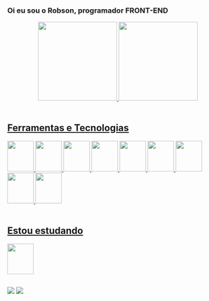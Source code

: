 ### Oi eu sou o Robson, programador FRONT-END

<div align="center">
  <a href="https://github.com/Robson077">
  <img height="180em" src="https://github-readme-stats.vercel.app/api?username=Robson077&show_icons=true&theme=dracula&include_all_commits=true&count_private=true"/>
  <img height="180em" src="https://github-readme-stats.vercel.app/api/top-langs/?username=Robson077&layout=compact&langs_count=7&theme=dracula"/>
</div>
  
<div style="display: inline_block"><br>
  <h2>Ferramentas e Tecnologias</h2>
  <img src="https://cdn.jsdelivr.net/gh/devicons/devicon/icons/html5/html5-original.svg" height="70px" width="60px"/>
  <img src="https://cdn.jsdelivr.net/gh/devicons/devicon/icons/css3/css3-original.svg" height="70px" width="60px"/>
  <img src="https://cdn.jsdelivr.net/gh/devicons/devicon/icons/javascript/javascript-original.svg" height="70px" width="60px"/>
  <img src="https://cdn.jsdelivr.net/gh/devicons/devicon/icons/sass/sass-original.svg" height="70px" width="60px"/>
  <img src="https://cdn.jsdelivr.net/gh/devicons/devicon/icons/bootstrap/bootstrap-original.svg" height="70px" width="60px"/>
  <img src="https://cdn.jsdelivr.net/gh/devicons/devicon/icons/figma/figma-original.svg" height="70px" width="60px"/>
  <img src="https://cdn.jsdelivr.net/gh/devicons/devicon/icons/git/git-original.svg" height="70px" width="60px"/>
  <img src="https://cdn.jsdelivr.net/gh/devicons/devicon/icons/vscode/vscode-original.svg" height="70px" width="60px"/>
  <img src="https://cdn.jsdelivr.net/gh/devicons/devicon/icons/npm/npm-original-wordmark.svg" height="70px" width="60px"/>
</div>

<div style="display: inline_block"><br>
  <h2>Estou estudando</h2>
  <img src="https://cdn.jsdelivr.net/gh/devicons/devicon/icons/react/react-original.svg" height="70px" width="60px"/>
</div>
  
##
  
<div>
  <a href="https://instagram.com/robsontud" target="_blank"><img src="https://img.shields.io/badge/-Instagram-%23E4405F?style=for-the-badge&logo=instagram&logoColor=white" target="_blank"></a>
  <a href="https://www.linkedin.com/in/robson-s-073214223" target="_blank"><img src="https://img.shields.io/badge/-LinkedIn-%230077B5?style=for-the-badge&logo=linkedin&logoColor=white" target="_blank"></a> 
 
</div>
